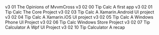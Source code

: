 v3 01 The Opinions of MvvmCross
v3 02 00 Tip Calc A first app
v3 02 01 Tip Calc The Core Project
v3 02 03 Tip Calc A Xamarin.Android UI project
v3 02 04 Tip Calc A Xamarin.iOS UI project
v3 02 05 Tip Calc A Windows Phone UI Project
v3 02 06 Tip Calc Windows Store Project
v3 02 07 Tip Calculator A Wpf UI Project
v3 02 10 Tip Calculator A recap
